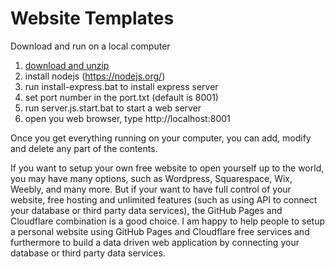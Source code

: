 # Website Templates

Download and run on a local computer
1. <a href=/https://github/vmiis/projects/archive/master.zip>download and unzip</a>
2. install nodejs  (https://nodejs.org/)
3. run install-express.bat to install express server
4. set port number in the port.txt (default is 8001)
5. run server.js.start.bat to start a web server
6. open you web browser, type http://localhost:8001 

Once you get everything running on your computer, you can add, modify and delete any part of the contents.
<br/>


If you want to setup your own free website to open yourself up to the world, 
you may have many options, such as Wordpress, Squarespace, Wix, Weebly, 
and many more. But if your want to have full control of your website, 
free hosting and unlimited features (such as using API to connect your 
database or third party data services), the GitHub Pages and Cloudflare 
combination is a good choice. I am happy to help people to setup a personal 
website using GitHub Pages and Cloudflare free services and furthermore 
to build a data driven web application by connecting your database or 
third party data services.
